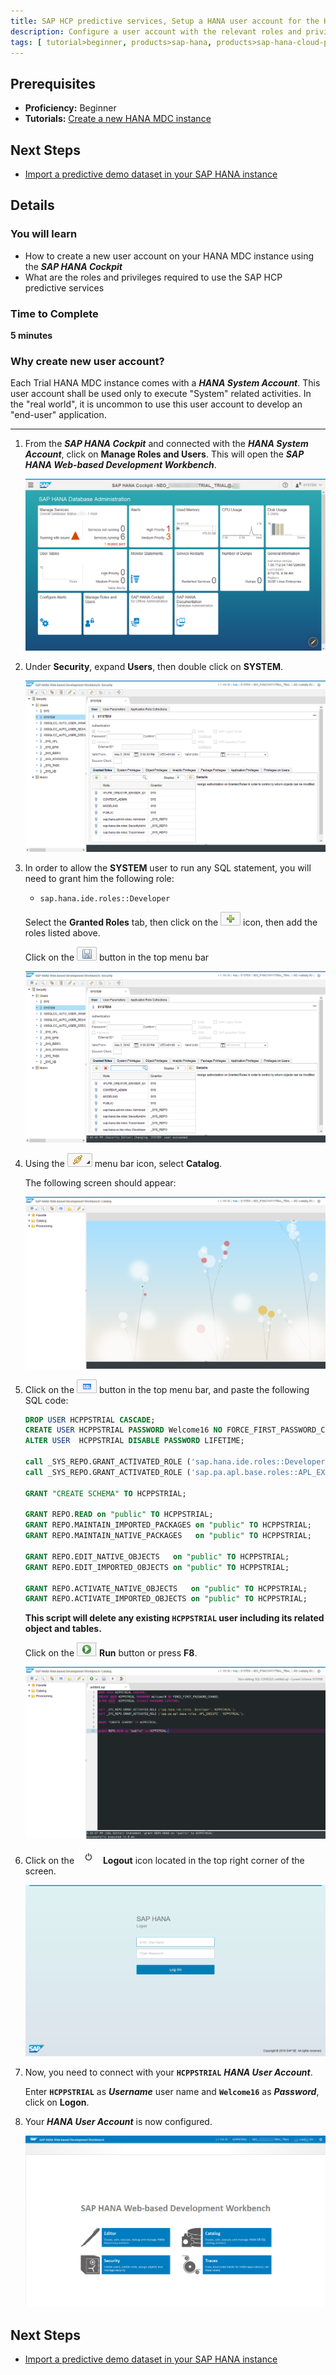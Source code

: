 ```yaml
---
title: SAP HCP predictive services, Setup a HANA user account for the HCP predictive services
description: Configure a user account with the relevant roles and privileges to use the SAP HCP predictive services
tags: [ tutorial>beginner, products>sap-hana, products>sap-hana-cloud-platform ]
---
```


## Prerequisites
  - **Proficiency:** Beginner
  - **Tutorials:** [Create a new HANA MDC instance](http://go.sap.com/developer/tutorials/hcpps-hana-create-mdc-instance.html)

## Next Steps
  - [Import a predictive demo dataset in your SAP HANA  instance](http://go.sap.com/developer/tutorials/hcpps-hana-dataset-import.html)

## Details
### You will learn
  - How to create a new user account on your HANA MDC instance using the ***SAP HANA Cockpit***
  - What are the roles and privileges required to use the SAP HCP predictive services

### Time to Complete
  **5 minutes**

### Why create new user account?
Each Trial HANA MDC instance comes with a ***HANA System Account***. This user account shall be used only to execute "System" related activities.
In the "real world", it is uncommon to use this user account to develop an "end-user" application.

---

1. From the ***SAP HANA Cockpit*** and connected with the ***HANA System Account***, click on **Manage Roles and Users**. This will open the ***SAP HANA Web-based Development Workbench***.

    ![SAP HANA Cockpit](1.png)

1. Under **Security**, expand **Users**, then double click on **SYSTEM**.

    ![SAP HANA Web-based Development Workbench](2-1.png)

1. In order to allow the **SYSTEM** user to run any SQL statement, you will need to grant him the following role:

    - `sap.hana.ide.roles::Developer`

    Select the **Granted Roles** tab, then click on the ![plus](0-plus.png) icon, then add the roles listed above.

    Click on the ![save](0-save.png) button in the top menu bar

    ![SAP HANA Web-based Development Workbench](3-1.png)

1. Using the ![navigation](0-navigation.png) menu bar icon, select **Catalog**.

    The following screen should appear:

    ![SAP HANA Web-based Development Workbench](4-1.png)

1. Click on the ![SQL Console](0-opensqlconsole.png) button in the top menu bar, and paste the following SQL code:

    ```sql
    DROP USER HCPPSTRIAL CASCADE;
    CREATE USER HCPPSTRIAL PASSWORD Welcome16 NO FORCE_FIRST_PASSWORD_CHANGE;
    ALTER USER  HCPPSTRIAL DISABLE PASSWORD LIFETIME;

    call _SYS_REPO.GRANT_ACTIVATED_ROLE ('sap.hana.ide.roles::Developer','HCPPSTRIAL');
    call _SYS_REPO.GRANT_ACTIVATED_ROLE ('sap.pa.apl.base.roles::APL_EXECUTE','HCPPSTRIAL');

    GRANT "CREATE SCHEMA" TO HCPPSTRIAL;

    GRANT REPO.READ on "public" TO HCPPSTRIAL;
    GRANT REPO.MAINTAIN_IMPORTED_PACKAGES on "public" TO HCPPSTRIAL;
    GRANT REPO.MAINTAIN_NATIVE_PACKAGES   on "public" TO HCPPSTRIAL;

    GRANT REPO.EDIT_NATIVE_OBJECTS   on "public" TO HCPPSTRIAL;
    GRANT REPO.EDIT_IMPORTED_OBJECTS on "public" TO HCPPSTRIAL;

    GRANT REPO.ACTIVATE_NATIVE_OBJECTS   on "public" TO HCPPSTRIAL;
    GRANT REPO.ACTIVATE_IMPORTED_OBJECTS on "public" TO HCPPSTRIAL;
    ```

    **This script will delete any existing `HCPPSTRIAL` user including its related object and tables.**

    Click on the ![Logout](0-run.png) **Run** button or press **F8**.

    ![SAP HANA Web-based Development Workbench Login](5-1.png)

1. Click on the ![Logout](0-logout.png) **Logout** icon located in the top right corner of the screen.

    ![SAP HANA Web-based Development Workbench Login](7-1.png)

1. Now, you need to connect with your **`HCPPSTRIAL`** ***HANA User Account***.

    Enter **`HCPPSTRIAL`** as ***Username*** user name and **`Welcome16`** as ***Password***, click on **Logon**.

1. Your ***HANA User Account*** is now configured.

    ![SAP HANA Web-based Development Workbench](9.png)

## Next Steps
  - [Import a predictive demo dataset in your SAP HANA  instance](http://go.sap.com/developer/tutorials/hcpps-hana-dataset-import.html)
